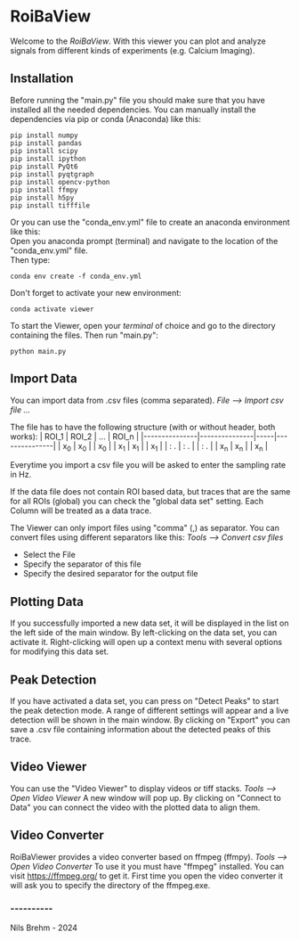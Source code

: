 # RoiBaView
Welcome to the <i>RoiBaView</i>.
With this viewer you can plot and analyze signals from different kinds of experiments (e.g. Calcium Imaging).

## Installation
Before running the "main.py" file you should make sure that you have installed all the needed dependencies.
You can manually install the dependencies via pip or conda (Anaconda) like this:

```shell
pip install numpy
pip install pandas
pip install scipy
pip install ipython
pip install PyQt6
pip install pyqtgraph
pip install opencv-python
pip install ffmpy
pip install h5py
pip install tifffile
```
Or you can use the "conda_env.yml" file to create an anaconda environment like this:\
Open you anaconda prompt (terminal) and navigate to the location of the "conda_env.yml" file.\
Then type:

```shell
conda env create -f conda_env.yml
```
Don't forget to activate your new environment:
```shell
conda activate viewer
```

To start the Viewer, open your <i>terminal</i> of choice and go to the directory containing the files.
Then run "main.py":

```shell
python main.py
```

## Import Data
You can import data from .csv files (comma separated).
<i>File --> Import csv file ...</i>

The file has to have the following structure (with or without header, both works):
| ROI_1         | ROI_2         | ... | ROI_n         |
|---------------|---------------|-----|---------------|
| x<sub>0</sub> | x<sub>0</sub> |     | x<sub>0</sub> |
| x<sub>1</sub> | x<sub>1</sub> |     | x<sub>1</sub> |
| : .           | : .           |     | : .           |
| x<sub>n</sub> | x<sub>n</sub> |     | x<sub>n</sub> |

Everytime you import a csv file you will be asked to enter the sampling rate in Hz.

If the data file does not contain ROI based data, but traces that are the same for all ROIs (global) you can check the
"global data set" setting. Each Column will be treated as a data trace.

The Viewer can only import files using "comma" (,) as separator. You can convert files using different separators like this:
<i>Tools --> Convert csv files</i>
- Select the File
- Specify the separator of this file
- Specify the desired separator for the output file

## Plotting Data
If you successfully imported a new data set, it will be displayed in the list on the left side of the main window.
By left-clicking on the data set, you can activate it. Right-clicking will open up a context menu with several options for
modifying this data set.

## Peak Detection
If you have activated a data set, you can press on "Detect Peaks" to start the peak detection mode.
A range of different settings will appear and a live detection will be shown in the main window.
By clicking on "Export" you can save a .csv file containing information about the detected peaks of this trace.


## Video Viewer
You can use the "Video Viewer" to display videos or tiff stacks.
<i>Tools --> Open Video Viewer </i>
A new window will pop up.
By clicking on "Connect to Data" you can connect the video with the plotted data to align them.

## Video Converter
RoiBaViewer provides a video converter based on ffmpeg (ffmpy).
<i>Tools --> Open Video Converter </i>
To use it you must have "ffmpeg" installed. 
You can visit https://ffmpeg.org/ to get it.
First time you open the video converter it will ask you to specify the directory of the ffmpeg.exe.


### ----------
Nils Brehm - 2024
